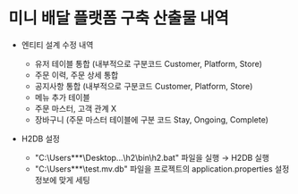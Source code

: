 # 미니 배달 플랫폼 구축 산출물 내역

+ 엔티티 설계 수정 내역 
   + 유저 테이블 통합 (내부적으로 구분코드 Customer, Platform, Store)
   + 주문 이력, 주문 상세 통합
   + 공지사항 통합 (내부적으로 구분코드 Customer, Platform, Store)
   + 메뉴 추가 테이블
   + 주문 마스터, 고객 관계 X
   + 장바구니 (주문 마스터 테이블에 구분 코드 Stay, Ongoing, Complete)

+ H2DB 설정
  + "C:\Users\***\Desktop\...\h2\bin\h2.bat" 파일을 실행 → H2DB 실행
  + "C:\Users\***\test.mv.db" 파일을 프로젝트의 application.properties 설정 정보에 맞게 세팅
